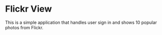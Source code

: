 # Flickr View

This is a simple application that handles user sign in and shows 10 popular photos from Flickr.